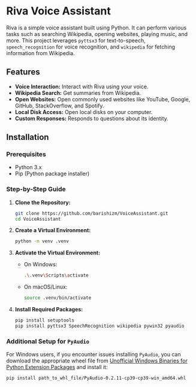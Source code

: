 # Riva Voice Assistant

Riva is a simple voice assistant built using Python. It can perform various tasks such as searching Wikipedia, opening websites, playing music, and more. This project leverages `pyttsx3` for text-to-speech, `speech_recognition` for voice recognition, and `wikipedia` for fetching information from Wikipedia.

## Features

- **Voice Interaction:** Interact with Riva using your voice.
- **Wikipedia Search:** Get summaries from Wikipedia.
- **Open Websites:** Open commonly used websites like YouTube, Google, GitHub, StackOverflow, and Spotify.
- **Local Disk Access:** Open local disks on your computer.
- **Custom Responses:** Responds to questions about its identity.

## Installation

### Prerequisites

- Python 3.x
- Pip (Python package installer)

### Step-by-Step Guide

1. **Clone the Repository:**

    ```bash
    git clone https://github.com/barishizm/VoiceAssistant.git
    cd VoiceAssistant
    ```

2. **Create a Virtual Environment:**

    ```bash
    python -m venv .venv
    ```

3. **Activate the Virtual Environment:**

    - On Windows:
    
        ```bash
        .\.venv\Scripts\activate
        ```
    
    - On macOS/Linux:
    
        ```bash
        source .venv/bin/activate
        ```

4. **Install Required Packages:**

    ```bash
    pip install setuptools
    pip install pyttsx3 SpeechRecognition wikipedia pywin32 pyaudio
    ```

### Additional Setup for `PyAudio`

For Windows users, if you encounter issues installing `PyAudio`, you can download the appropriate wheel file from [Unofficial Windows Binaries for Python Extension Packages](https://www.lfd.uci.edu/~gohlke/pythonlibs/#pyaudio) and install it:

```bash
pip install path_to_whl_file/PyAudio‑0.2.11‑cp39‑cp39‑win_amd64.whl
